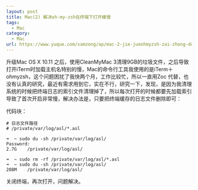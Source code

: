 ```yaml
---
layout: post
title: Mac(2) 解决oh-my-zsh在终端下打开缓慢
tags:
  - Mac
category:
  - Mac
url: https://www.yuque.com/samzong/ap/mac-2-jie-jueohmyzsh-zai-zhong-duan-xia-da-kai-hua
---
```


升级Mac OS X 10.11 之后，使用CleanMyMac 3清理9GB的垃圾文件，之后导致打开iTerm时加载主机名特别的慢，Mac的命令行工具我使用的是iTerm＋ohmyzsh，这个问题困扰了我快两个月，工作比较忙，所以一直用Zoc 代替，也没有认真的研究，最近有需求用到它，实在不行，研究一下，发现，是因为我清理系统的时候把终端日志的索引文件清理掉了，所以每次打开的时候都要先加载索引导致了首次开启非常慢，解决办法是，只要把终端缓存的日志文件删除即可：

代码块：

    # 日志文件路径
    # /private/var/log/asl/*.asl
    
    ➜  ~ sudo du -sh /private/var/log/asl/
    Password:
    2.7G	/private/var/log/asl/
    
    ➜  ~ sudo rm -rf /private/var/log/asl/*.asl
    ➜  ~ sudo du -sh /private/var/log/asl/
    208M	/private/var/log/asl/

关闭终端，再次打开，问题解决。
